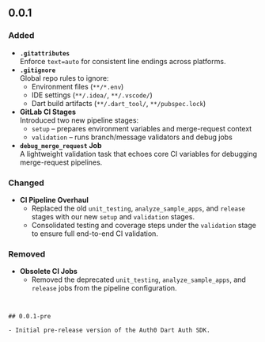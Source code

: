 ## 0.0.1

### Added
- **`.gitattributes`**  
  Enforce `text=auto` for consistent line endings across platforms.  
- **`.gitignore`**  
  Global repo rules to ignore:
  - Environment files (`**/*.env`)  
  - IDE settings (`**/.idea/`, `**/.vscode/`)  
  - Dart build artifacts (`**/.dart_tool/`, `**/pubspec.lock`)  
- **GitLab CI Stages**  
  Introduced two new pipeline stages:
  - `setup` – prepares environment variables and merge-request context  
  - `validation` – runs branch/message validators and debug jobs  
- **`debug_merge_request` Job**  
  A lightweight validation task that echoes core CI variables for debugging merge-request pipelines.

### Changed
- **CI Pipeline Overhaul**  
  - Replaced the old `unit_testing`, `analyze_sample_apps`, and `release` stages with our new `setup` and `validation` stages.  
  - Consolidated testing and coverage steps under the `validation` stage to ensure full end-to-end CI validation.

### Removed
- **Obsolete CI Jobs**  
  - Removed the deprecated `unit_testing`, `analyze_sample_apps`, and `release` jobs from the pipeline configuration.
```


## 0.0.1-pre

- Initial pre-release version of the Auth0 Dart Auth SDK.
